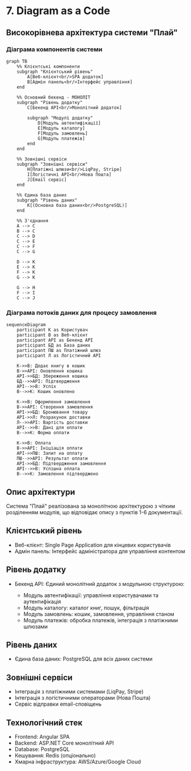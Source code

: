 # 7. Diagram as a Code

## Високорівнева архітектура системи "Плай"

### Діаграма компонентів системи

```mermaid
graph TB
    %% Клієнтські компоненти
    subgraph "Клієнтський рівень"
        A[Веб-клієнт<br/>SPA додаток]
        B[Адмін панель<br/>Інтерфейс управління]
    end
    
    %% Основний бекенд - МОНОЛІТ
    subgraph "Рівень додатку"
        C[Бекенд API<br/>Монолітний додаток]
        
        subgraph "Модулі додатку"
            D[Модуль автентифікації]
            E[Модуль каталогу]
            F[Модуль замовлень]
            G[Модуль платежів]
        end
    end
    
    %% Зовнішні сервіси
    subgraph "Зовнішні сервіси"
        H[Платіжні шлюзи<br/>LiqPay, Stripe]
        I[Логістичні API<br/>Нова Пошта]
        J[Email сервіс]
    end
    
    %% Єдина база даних
    subgraph "Рівень даних"
        K[(Основна база даних<br/>PostgreSQL)]
    end
    
    %% З'єднання
    A --> C
    B --> C
    C --> D
    C --> E
    C --> F
    C --> G
    
    D --> K
    E --> K
    F --> K
    G --> K
    
    G --> H
    F --> I
    C --> J
```


### Діаграма потоків даних для процесу замовлення


```mermaid
sequenceDiagram
    participant К as Користувач
    participant В as Веб-клієнт
    participant API as Бекенд API
    participant БД as База даних
    participant ПШ as Платіжний шлюз
    participant Л as Логістичний API
    
    К->>В: Додає книгу в кошик
    В->>API: Оновлення кошика
    API->>БД: Збереження кошика
    БД-->>API: Підтвердження
    API-->>В: Успіх
    В-->>К: Кошик оновлено
    
    К->>В: Оформлення замовлення
    В->>API: Створення замовлення
    API->>БД: Бронювання товару
    API->>Л: Розрахунок доставки
    Л-->>API: Вартість доставки
    API-->>В: Дані для оплати
    В-->>К: Форма оплати
    
    К->>В: Оплата
    В->>API: Ініціація оплати
    API->>ПШ: Запит на оплату
    ПШ-->>API: Результат оплати
    API->>БД: Підтвердження замовлення
    API-->>В: Успішна оплата
    В-->>К: Замовлення підтверджено
```



## Опис архітектури
Система "Плай" реалізована за монолітною архітектурою з чітким розділенням модулів, що відповідає опису з пунктів 1-6 документації.

## Клієнтський рівень
- Веб-клієнт: Single Page Application для кінцевих користувачів
- Адмін панель: Інтерфейс адміністратора для управління контентом

## Рівень додатку
- Бекенд API: Єдиний монолітний додаток з модульною структурою:

    - Модуль автентифікації: управління користувачами та аутентифікація
    - Модуль каталогу: каталог книг, пошук, фільтрація
    - Модуль замовлень: кошик, замовлення, управління станом
    - Модуль платежів: обробка платежів, інтеграція з платіжними шлюзами

## Рівень даних
- Єдина база даних: PostgreSQL для всіх даних системи

## Зовнішні сервіси
- Інтеграція з платіжними системами (LiqPay, Stripe)
- Інтеграція з логістичними операторами (Нова Пошта)
- Сервіс відправки email-сповіщень


## Технологічний стек
- Frontend: Angular SPA
- Backend: ASP.NET Core монолітний API
- Database: PostgreSQL
- Кешування: Redis (опціонально)
- Хмарна інфраструктура: AWS/Azure/Google Cloud